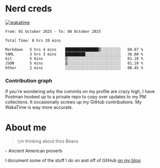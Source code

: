 # Nerd creds

[![wakatime](https://wakatime.com/badge/user/1791c25e-738d-485d-ab9e-6b0333be21a4.svg?style=plastic)](https://wakatime.com/@1791c25e-738d-485d-ab9e-6b0333be21a4)

<!--START_SECTION:waka-->

```txt
From: 01 October 2025 - To: 08 October 2025

Total Time: 8 hrs 20 mins

Markdown   5 hrs 4 mins    ███████████████▒░░░░░░░░░   60.67 %
YAML       3 hrs 3 mins    █████████░░░░░░░░░░░░░░░░   36.60 %
Git        5 mins          ▒░░░░░░░░░░░░░░░░░░░░░░░░   01.18 %
JSON       5 mins          ▒░░░░░░░░░░░░░░░░░░░░░░░░   01.10 %
Other      2 mins          ░░░░░░░░░░░░░░░░░░░░░░░░░   00.45 %
```

<!--END_SECTION:waka-->

### Contribution graph

If you're wondering why the commits on my profile are crazy high, I have Postman hooked up to a private repo to copy over updates to my PM collections. It occasionally screws up my GitHub contributions. My WakaTime is way more accurate.

# About me

> I;m thinking about thos Beans

\- Ancient American proverb

I document some of the stuff I do on and off of GitHub [on my blog](blog.mikecodes.software).
